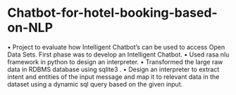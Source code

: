 # Chatbot-for-hotel-booking-based-on-NLP


•	Project to evaluate how Intelligent Chatbot’s can be used to access Open Data Sets. First phase was to develop an Intelligent Chatbot.
•	Used rasa nlu framework in python to design an interpreter.
•	Transformed the large raw data in RDBMS database using sqlite3 .
•	Design an interpreter to extract intent and entities of the input message and map it to relevant data in the dataset
  using a dynamic sql query based on the given input.
